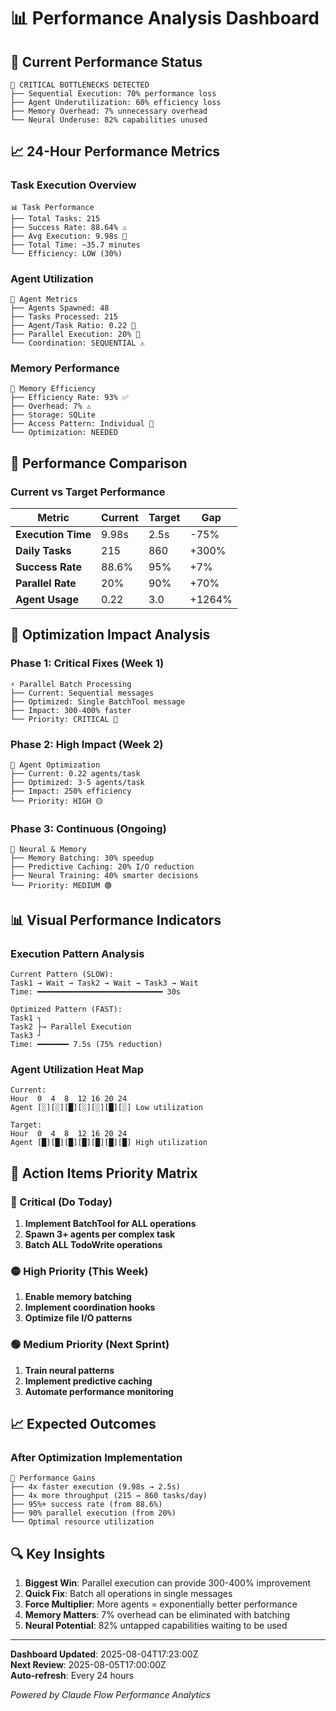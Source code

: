 # 📊 Performance Analysis Dashboard

## 🚨 Current Performance Status

```
🔴 CRITICAL BOTTLENECKS DETECTED
├── Sequential Execution: 70% performance loss
├── Agent Underutilization: 60% efficiency loss
├── Memory Overhead: 7% unnecessary overhead
└── Neural Underuse: 82% capabilities unused
```

## 📈 24-Hour Performance Metrics

### Task Execution Overview
```
📊 Task Performance
├── Total Tasks: 215
├── Success Rate: 88.64% ⚠️
├── Avg Execution: 9.98s 🔴
├── Total Time: ~35.7 minutes
└── Efficiency: LOW (30%)
```

### Agent Utilization
```
🤖 Agent Metrics
├── Agents Spawned: 48
├── Tasks Processed: 215
├── Agent/Task Ratio: 0.22 🔴
├── Parallel Execution: 20% 🔴
└── Coordination: SEQUENTIAL ⚠️
```

### Memory Performance
```
💾 Memory Efficiency
├── Efficiency Rate: 93% ✅
├── Overhead: 7% ⚠️
├── Storage: SQLite
├── Access Pattern: Individual 🔴
└── Optimization: NEEDED
```

## 🎯 Performance Comparison

### Current vs Target Performance

| Metric | Current | Target | Gap |
|--------|---------|--------|-----|
| **Execution Time** | 9.98s | 2.5s | -75% |
| **Daily Tasks** | 215 | 860 | +300% |
| **Success Rate** | 88.6% | 95% | +7% |
| **Parallel Rate** | 20% | 90% | +70% |
| **Agent Usage** | 0.22 | 3.0 | +1264% |

## 🚀 Optimization Impact Analysis

### Phase 1: Critical Fixes (Week 1)
```
⚡ Parallel Batch Processing
├── Current: Sequential messages
├── Optimized: Single BatchTool message
├── Impact: 300-400% faster
└── Priority: CRITICAL 🔴
```

### Phase 2: High Impact (Week 2)
```
🤖 Agent Optimization
├── Current: 0.22 agents/task
├── Optimized: 3-5 agents/task
├── Impact: 250% efficiency
└── Priority: HIGH 🟡
```

### Phase 3: Continuous (Ongoing)
```
🧠 Neural & Memory
├── Memory Batching: 30% speedup
├── Predictive Caching: 20% I/O reduction
├── Neural Training: 40% smarter decisions
└── Priority: MEDIUM 🟢
```

## 📊 Visual Performance Indicators

### Execution Pattern Analysis
```
Current Pattern (SLOW):
Task1 → Wait → Task2 → Wait → Task3 → Wait
Time: ━━━━━━━━━━━━━━━━━━━━━━━━━━━━ 30s

Optimized Pattern (FAST):
Task1 ┐
Task2 ├→ Parallel Execution
Task3 ┘
Time: ━━━━━━━ 7.5s (75% reduction)
```

### Agent Utilization Heat Map
```
Current:
Hour  0  4  8  12 16 20 24
Agent [░][░][█][░][░][█][░] Low utilization

Target:
Hour  0  4  8  12 16 20 24
Agent [█][█][█][█][█][█][█] High utilization
```

## 🎯 Action Items Priority Matrix

### 🔴 Critical (Do Today)
1. **Implement BatchTool for ALL operations**
2. **Spawn 3+ agents per complex task**
3. **Batch ALL TodoWrite operations**

### 🟡 High Priority (This Week)
1. **Enable memory batching**
2. **Implement coordination hooks**
3. **Optimize file I/O patterns**

### 🟢 Medium Priority (Next Sprint)
1. **Train neural patterns**
2. **Implement predictive caching**
3. **Automate performance monitoring**

## 📈 Expected Outcomes

### After Optimization Implementation
```
🚀 Performance Gains
├── 4x faster execution (9.98s → 2.5s)
├── 4x more throughput (215 → 860 tasks/day)
├── 95%+ success rate (from 88.6%)
├── 90% parallel execution (from 20%)
└── Optimal resource utilization
```

## 🔍 Key Insights

1. **Biggest Win**: Parallel execution can provide 300-400% improvement
2. **Quick Fix**: Batch all operations in single messages
3. **Force Multiplier**: More agents = exponentially better performance
4. **Memory Matters**: 7% overhead can be eliminated with batching
5. **Neural Potential**: 82% untapped capabilities waiting to be used

---

**Dashboard Updated**: 2025-08-04T17:23:00Z  
**Next Review**: 2025-08-05T17:00:00Z  
**Auto-refresh**: Every 24 hours

*Powered by Claude Flow Performance Analytics*